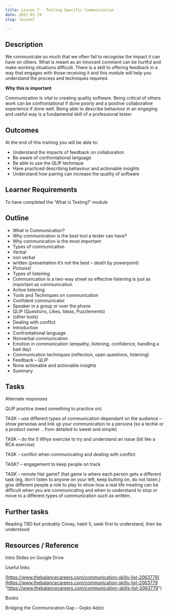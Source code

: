 ```yaml
---
title: Lesson 7 - Testing Specific Communication
date: 2021-02-19
slug: lesson7

---
```


## **Description**

We communicate so much that we often fail to recognise the impact it can have on others. What is meant as an innocent comment can be hurtful and make working situations difficult. There is a skill to offering feedback in a way that engages with those receiving it and this module will help you understand the process and techniques required.

**Why this is important**

Communication is vital to creating quality software. Being critical of others work can be confrontational if done poorly and a positive collaborative experience if done well. Being able to describe behaviour in an engaging and useful way is a fundamental skill of a professional tester.

## **Outcomes**

At the end of this training you will be able to:

* Understand the impacts of feedback on collaboration
* Be aware of confrontational language
* Be able to use the QLIP technique
* Have practiced describing behaviour and actionable insights
* Understand how pairing can increase the quality of software

## **Learner Requirements**

To have completed the ‘What is Testing?’ module

## **Outline**

* What is Communication?
* Why communication is the best tool a tester can have?
* Why communication is the most important
* Types of communication
* Verbal
* non verbal
* written (presentation it’s not the best – death by powerpoint)
* Pictures!
* Types of listening
* Communication is a two-way street so effective listening is just as important as communication
* Active listening
* Tools and Techniques on communication
* Confident communicator
* Speaker in a group or over the phone
* QLIP (Questions, LIkes, Ideas, Puzzlements)
* (other tools)
* Dealing with conflict
* Introduction
* Confrontational language
* Nonverbal communication
* Emotion in communication (empathy, listening, confidence, handling a bad day)
* Communication techniques (reflection, open questions, listening)
* Feedback – QLIP
* None actionable and actionable insights
* Summary

## **Tasks**

Alternate responses

QLIP practice (need something to practice on)

TASK – use different types of communication dependant on the audience – show personas and link up your communication to a persona (so a techie or a product owner .. from detailed to sweet and simple)

TASK – do the 5 Whys exercise to try and understand an issue (bit like a RCA exercise)

TASK – conflict when communicating and dealing with conflict

TASK? – engagement to keep people on track

TASK – remote Hat game? (hat game is where each person gets a different task (eg, don’t listen to anyone on your left, keep butting on, do not listen,) give different people a role to play to show how a real life meeting can be difficult when you are communicating and when to understand to stop or move to a different types of communication such as written.

## **Further tasks**

Reading TBD but probably Covey, habit 5, seek first to understand, then be understood

## **Resources / Reference**

Intro Slides on Google Drive

Useful links

[https://www.thebalancecareers.com/communication-skills-list-2063779](https://www.thebalancecareers.com/communication-skills-list-2063779 "https://www.thebalancecareers.com/communication-skills-list-2063779")

Books

Bridging the Communication Gap – Gojko Adzic